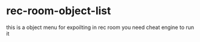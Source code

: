 # rec-room-object-list
this is a object menu for expoilting in rec room you need cheat engine to run it
